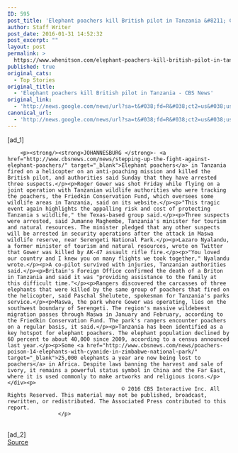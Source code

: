 ```yaml
---
ID: 595
post_title: 'Elephant poachers kill British pilot in Tanzania &#8211; CBS News'
author: Staff Writer
post_date: 2016-01-31 14:52:32
post_excerpt: ""
layout: post
permalink: >
  https://www.whenitson.com/elephant-poachers-kill-british-pilot-in-tanzania-cbs-news/
published: true
original_cats:
  - Top Stories
original_title:
  - 'Elephant poachers kill British pilot in Tanzania - CBS News'
original_link:
  - 'http://news.google.com/news/url?sa=t&#038;fd=R&#038;ct2=us&#038;usg=AFQjCNFGyRDZggVyZCy-3cRBtPlsHEbKgA&#038;clid=c3a7d30bb8a4878e06b80cf16b898331&#038;cid=52779039864172&#038;ei=rx-uVpruH-HcwAGY0rH4AQ&#038;url=http://www.cbsnews.com/news/elephant-poachers-kill-british-pilot-in-tanzania/'
canonical_url:
  - 'http://news.google.com/news/url?sa=t&#038;fd=R&#038;ct2=us&#038;usg=AFQjCNFGyRDZggVyZCy-3cRBtPlsHEbKgA&#038;clid=c3a7d30bb8a4878e06b80cf16b898331&#038;cid=52779039864172&#038;ei=rx-uVpruH-HcwAGY0rH4AQ&#038;url=http://www.cbsnews.com/news/elephant-poachers-kill-british-pilot-in-tanzania/'
---
```

 [ad_1]
<br><div itemprop="articleBody" id="article-entry" readability="101.54245085738">

        
        <p><strong/><strong>JOHANNESBURG </strong>- <a href="http://www.cbsnews.com/news/stepping-up-the-fight-against-elephant-poachers/" target="_blank">Elephant poachers</a> in Tanzania fired on a helicopter on an anti-poaching mission and killed the British pilot, and authorities said Sunday that they have arrested three suspects.</p><p>Roger Gower was shot Friday while flying on a joint operation with Tanzanian wildlife authorities who were tracking the poachers, the Friedkin Conservation Fund, which oversees some wildlife areas in Tanzania, said on its website.</p><p>"This tragic event again highlights the appalling risk and cost of protecting Tanzania s wildlife," the Texas-based group said.</p><p>Three suspects were arrested, said Jumanne Maghembe, Tanzania's minister for tourism and natural resources. The minister pledged that any other suspects will be arrested in security operations after the attack in Maswa wildlife reserve, near Serengeti National Park.</p><p>Lazaro Nyalandu, a former minister of tourism and natural resources, wrote on Twitter that Gower was killed by AK-47 assault rifle fire.</p><p>"You loved our country and I knew you on many flights we took together," Nyalandu wrote.</p><p>A co-pilot survived with injuries, Tanzanian authorities said.</p><p>Britain's Foreign Office confirmed the death of a Briton in Tanzania and said it was "providing assistance to the family at this difficult time."</p><p>Rangers discovered the carcasses of three elephants that were killed by the same group of poachers that fired on the helicopter, said Paschal Shelutete, spokesman for Tanzania's parks service.</p><p>Maswa, the park where Gower was operating, lies on the southwest boundary of Serengeti. The region's massive wildebeest migration passes through Maswa in January and February, according to the Friedkin Conservation Fund. The park's rangers encounter poachers on a regular basis, it said.</p><p>Tanzania has been identified as a key hotspot for elephant poachers. The elephant population declined by 60 percent to about 40,000 since 2009, according to a census announced last year.</p><p>Some <a href="http://www.cbsnews.com/news/poachers-poison-14-elephants-with-cyanide-in-zimbabwe-national-park/" target="_blank">25,000 elephants a year are now being lost to poachers</a> in Africa. Despite laws banning the harvest and sale of ivory, it remains a powerful status symbol in China and the Far East, where it is used commonly to make artworks and religious icons.</p>
    </div><p>
                                        © 2016 CBS Interactive Inc. All Rights Reserved. This material may not be published, broadcast, rewritten, or redistributed. The Associated Press contributed to this report.
                    </p>
<br>[ad_2]
<br><a href="http://news.google.com/news/url?sa=t&#038;fd=R&#038;ct2=us&#038;usg=AFQjCNFGyRDZggVyZCy-3cRBtPlsHEbKgA&#038;clid=c3a7d30bb8a4878e06b80cf16b898331&#038;cid=52779039864172&#038;ei=rx-uVpruH-HcwAGY0rH4AQ&#038;url=http://www.cbsnews.com/news/elephant-poachers-kill-british-pilot-in-tanzania/">Source </a>